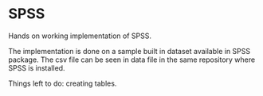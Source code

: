 # SPSS
Hands on working implementation of SPSS.


The implementation  is done on a sample built in dataset available in SPSS package. The csv file can be seen in data file in the same repository where SPSS is installed.


Things left to do:
creating tables.

